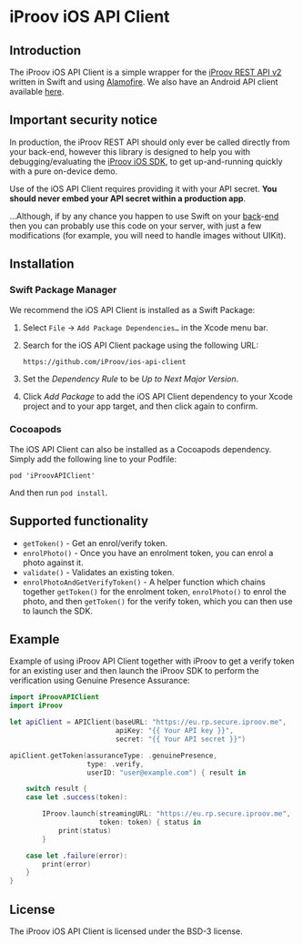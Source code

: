 # iProov iOS API Client

## Introduction

The iProov iOS API Client is a simple wrapper for the [iProov REST API v2](https://secure.iproov.me/docs.html) written in Swift and using [Alamofire](https://github.com/Alamofire/Alamofire). We also have an Android API client available [here](https://github.com/iProov/android-api-client).

## Important security notice

In production, the iProov REST API should only ever be called directly from your back-end, however this library is designed to help you with debugging/evaluating the [iProov iOS SDK](https://github.com/iProov/ios), to get up-and-running quickly with a pure on-device demo.

Use of the iOS API Client requires providing it with your API secret. **You should never embed your API secret within a production app**. 

...Although, if by any chance you happen to use Swift on your [back](https://vapor.codes/)-[end](https://perfect.org/) then you can probably use this code on your server, with just a few modifications (for example, you will need to handle images without UIKit).

## Installation

### Swift Package Manager

We recommend the iOS API Client is installed as a Swift Package:

1. Select `File` → `Add Package Dependencies…` in the Xcode menu bar.

2. Search for the iOS API Client package using the following URL:

	```
	https://github.com/iProov/ios-api-client
	```
	
3. Set the _Dependency Rule_ to be _Up to Next Major Version_.
	
4. Click _Add Package_ to add the iOS API Client dependency to your Xcode project and to your app target, and then click again to confirm.

### Cocoapods

The iOS API Client can also be installed as a Cocoapods dependency. Simply add the following line to your Podfile:

```
pod 'iProovAPIClient'
```

And then run `pod install`.

## Supported functionality

- `getToken()` - Get an enrol/verify token.
- `enrolPhoto()` - Once you have an enrolment token, you can enrol a photo against it.
- `validate()` - Validates an existing token.
- `enrolPhotoAndGetVerifyToken()` - A helper function which chains together `getToken()` for the enrolment token, `enrolPhoto()` to enrol the photo, and then `getToken()` for the verify token, which you can then use to launch the SDK.

## Example

Example of using iProov API Client together with iProov to get a verify token for an existing user and then launch the iProov SDK to perform the verification using Genuine Presence Assurance:

```swift
import iProovAPIClient
import iProov

let apiClient = APIClient(baseURL: "https://eu.rp.secure.iproov.me",
                          apiKey: "{{ Your API key }}",
                          secret: "{{ Your API secret }}")

apiClient.getToken(assuranceType: .genuinePresence,
                   type: .verify,
                   userID: "user@example.com") { result in

    switch result {
    case let .success(token):

        IProov.launch(streamingURL: "https://eu.rp.secure.iproov.me",
                      token: token) { status in
            print(status)
        }

    case let .failure(error):
        print(error)
    }
}
```

## License

The iProov iOS API Client is licensed under the BSD-3 license.
